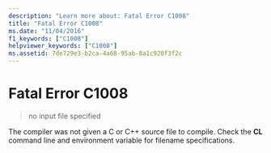 ```yaml
---
description: "Learn more about: Fatal Error C1008"
title: "Fatal Error C1008"
ms.date: "11/04/2016"
f1_keywords: ["C1008"]
helpviewer_keywords: ["C1008"]
ms.assetid: 7de729e3-b2ca-4a68-95ab-8a1c920f3f2c
---
```

# Fatal Error C1008

> no input file specified

The compiler was not given a C or C++ source file to compile. Check the **CL** command line and environment variable for filename specifications.
